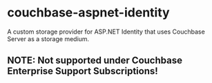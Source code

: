 # couchbase-aspnet-identity
A custom storage provider for ASP.NET Identity that uses Couchbase Server as a storage medium.

## NOTE: Not supported under Couchbase Enterprise Support Subscriptions! ##

